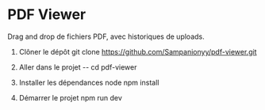 # PDF Viewer

Drag and drop de fichiers PDF, avec historiques de uploads.

1. Clôner le dépôt
git clone https://github.com/Sampanionyy/pdf-viewer.git

2. Aller dans le projet 
-- cd pdf-viewer

3. Installer les dépendances node 
npm install

4. Démarrer le projet 
npm run dev 
